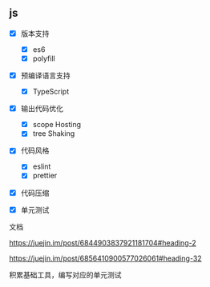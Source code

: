 ## js
- [x] 版本支持
    - [x] es6
    - [x] polyfill

- [x] 预编译语言支持
    - [x] TypeScript
    
- [x] 输出代码优化
    - [x] scope Hosting
    - [x] tree Shaking

- [x] 代码风格
    - [x] eslint
    - [x] prettier

- [x] 代码压缩

- [x] 单元测试

文档

https://juejin.im/post/6844903837921181704#heading-2

https://juejin.im/post/6856410900577026061#heading-32


积累基础工具，编写对应的单元测试